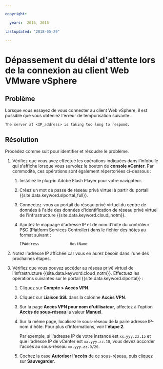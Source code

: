 ```yaml
---

copyright:

  years:  2016, 2018

lastupdated: "2018-05-29"

---
```


# Dépassement du délai d'attente lors de la connexion au client Web VMware vSphere

## Problème
Lorsque vous essayez de vous connecter au client Web vSphere, il est possible que vous obteniez l'erreur de temporisation suivante :

`The server at <IP_address> is taking too long to respond.`

## Résolution
Procédez comme suit pour identifier et résoudre le problème.

1. Vérifiez que vous avez effectué les opérations indiquées dans l'infobulle qui s'affiche lorsque vous survolez le bouton de **console vCenter**. Par
   commodité, ces opérations sont également répertoriées ci-dessous :   
   1. Installez le plug-in Adobe Flash Player pour votre navigateur.   
   2. Créez un mot de passe de réseau privé virtuel à partir du portail {{site.data.keyword.slportal_full}}.    
   3. Connectez-vous au portail du réseau privé virtuel du centre de données à l'aide des données d'identification de réseau privé virtuel de l'infrastructure {{site.data.keyword.cloud_notm}}.    
   4. Ajoutez le mappage d'adresse IP et de nom d’hôte du contrôleur PSC (Platform Services Controller) dans le fichier des hôtes au format suivant :

      ```javascript
      IPAddress              HostName
      ```

2. Notez l'adresse IP affichée car vous en aurez besoin dans l'une des prochaines étapes.
3. Vérifiez que vous pouvez accéder au réseau privé virtuel de l'infrastructure {{site.data.keyword.cloud_notm}}. Effectuez les opérations suivantes sur le portail {{site.data.keyword.slportal}} :
   1. Cliquez sur **Compte > Accès VPN**.
   2. Cliquez sur **Liaison SSL** dans la colonne **Accès VPN**.
   3. Sur la page **Accès VPN pour nom d'utilisateur**, affectez à l'option **Accès de sous-réseau** la valeur **Manuel**.
   4. Sur la même page, localisez le sous-réseau de la paire adresse IP-nom d'hôte. Pour plus d'informations, voir l'**étape 2**.     

      Par exemple, si l'adresse IP de votre instance est `xx.yyy.zz.15` et que l'adresse IP de vCenter est `xx.yyy.zz.10`, vous devez accorder l'accès au sous-réseau `xx.yyy.zz.0/26`.

   5. Cochez la case **Autoriser l'accès** de ce sous-réseau, puis cliquez sur **Sauvegarder**.
